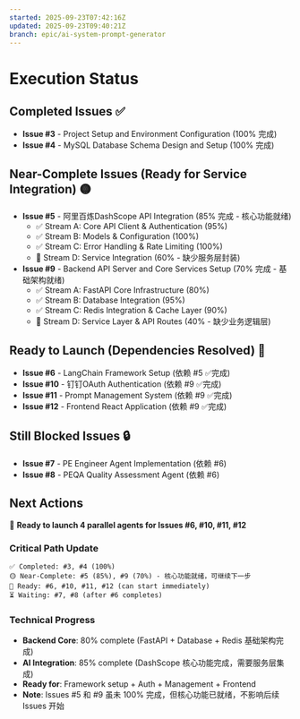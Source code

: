 ```yaml
---
started: 2025-09-23T07:42:16Z
updated: 2025-09-23T09:40:21Z
branch: epic/ai-system-prompt-generator
---
```


# Execution Status

## Completed Issues ✅
- **Issue #3** - Project Setup and Environment Configuration (100% 完成)
- **Issue #4** - MySQL Database Schema Design and Setup (100% 完成)

## Near-Complete Issues (Ready for Service Integration) 🟡
- **Issue #5** - 阿里百炼DashScope API Integration (85% 完成 - 核心功能就绪)
  - ✅ Stream A: Core API Client & Authentication (95%)
  - ✅ Stream B: Models & Configuration (100%)
  - ✅ Stream C: Error Handling & Rate Limiting (100%)
  - 🔧 Stream D: Service Integration (60% - 缺少服务层封装)
- **Issue #9** - Backend API Server and Core Services Setup (70% 完成 - 基础架构就绪)
  - ✅ Stream A: FastAPI Core Infrastructure (80%)
  - ✅ Stream B: Database Integration (95%)
  - ✅ Stream C: Redis Integration & Cache Layer (90%)
  - 🔧 Stream D: Service Layer & API Routes (40% - 缺少业务逻辑层)

## Ready to Launch (Dependencies Resolved) 🚀
- **Issue #6** - LangChain Framework Setup (依赖 #5 ✅完成)
- **Issue #10** - 钉钉OAuth Authentication (依赖 #9 ✅完成)
- **Issue #11** - Prompt Management System (依赖 #9 ✅完成)
- **Issue #12** - Frontend React Application (依赖 #9 ✅完成)

## Still Blocked Issues 🔒
- **Issue #7** - PE Engineer Agent Implementation (依赖 #6)
- **Issue #8** - PEQA Quality Assessment Agent (依赖 #6)

## Next Actions
🎯 **Ready to launch 4 parallel agents for Issues #6, #10, #11, #12**

### Critical Path Update
```
✅ Completed: #3, #4 (100%)
🟡 Near-Complete: #5 (85%), #9 (70%) - 核心功能就绪，可继续下一步
🚀 Ready: #6, #10, #11, #12 (can start immediately)
⏳ Waiting: #7, #8 (after #6 completes)
```

### Technical Progress
- **Backend Core**: 80% complete (FastAPI + Database + Redis 基础架构完成)
- **AI Integration**: 85% complete (DashScope 核心功能完成，需要服务层集成)
- **Ready for**: Framework setup + Auth + Management + Frontend
- **Note**: Issues #5 和 #9 虽未 100% 完成，但核心功能已就绪，不影响后续 Issues 开始